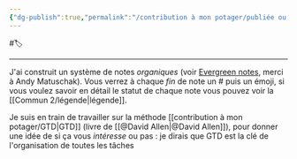 ```yaml
---
{"dg-publish":true,"permalink":"/contribution à mon potager/publiée ou presque/organisation/"}
---
```


#🏷️ 

---
J'ai construit un système de notes *organiques* (voir [Evergreen notes](https://notes.andymatuschak.org/Evergreen_notes), merci à Andy Matuschak). Vous verrez à chaque *fin* de note un # puis un émoji, si vous voulez savoir en détail le statut de chaque note vous pouvez voir la [[Commun 2/légende\|légende]].

Je suis en train de travailler sur la méthode [[contribution à mon potager/GTD\|GTD]] (livre de [[@David Allen\|@David Allen]]), pour donner une idée de si ça vous *intéresse* ou pas : je dirais que GTD est la clé de l'organisation de toutes les tâches